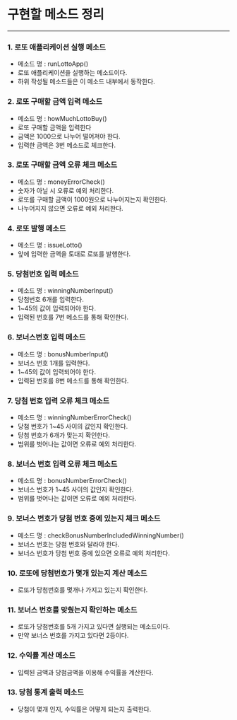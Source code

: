 # 구현할 메소드 정리

***

### 1. 로또 애플리케이션 실행 메소드
- 메소드 명 : runLottoApp()
- 로또 애플리케이션을 실행하는 메소드이다.
- 하위 작성될 메소드들은 이 메소드 내부에서 동작한다.

### 2. 로또 구매할 금액 입력 메소드
- 메소드 명 : howMuchLottoBuy()
- 로또 구매할 금액을 입력한다
- 금액은 1000으로 나누어 떨어져야 한다.
- 입력한 금액은 3번 메소드로 체크한다.

### 3. 로또 구매할 금액 오류 체크 메소드
- 메소드 명 : moneyErrorCheck()
- 숫자가 아닐 시 오류로 예외 처리한다.
- 로또를 구매할 금액이 1000원으로 나누어지는지 확인한다.
- 나누어지지 않으면 오류로 예외 처리한다.

### 4. 로또 발행 메소드
- 메소드 명 : issueLotto()
- 앞에 입력한 금액을 토대로 로또를 발행한다.

### 5. 당첨번호 입력 메소드
- 메소드 명 : winningNumberInput()
- 당첨번호 6개를 입력한다.
- 1~45의 값이 입력되어야 한다.
- 입력된 번호를 7번 메소드를 통해 확인한다.

### 6. 보너스번호 입력 메소드
- 메소드 명 : bonusNumberInput()
- 보너스 번호 1개를 입력한다.
- 1~45의 값이 입력되어야 한다.
- 입력된 번호를 8번 메소드를 통해 확인한다.

### 7. 당첨 번호 입력 오류 체크 메소드
- 메소드 명 : winningNumberErrorCheck()
- 당첨 번호가 1~45 사이의 값인지 확인한다.
- 당첨 번호가 6개가 맞는지 확인한다.
- 범위를 벗어나는 값이면 오류로 예외 처리한다.

### 8. 보너스 번호 입력 오류 체크 메소드
- 메소드 명 : bonusNumberErrorCheck()
- 보너스 번호가 1~45 사이의 값인지 확인한다.
- 범위를 벗어나는 값이면 오류로 예외 처리한다.

### 9. 보너스 번호가 당첨 번호 중에 있는지 체크 메소드
- 메소드 명 : checkBonusNumberIncludedWinningNumber()
- 보너스 번호는 당첨 번호와 달라야 한다.
- 보너스 번호가 당첨 번호 중에 있으면 오류로 예외 처리한다.

### 10. 로또에 당첨번호가 몇개 있는지 계산 메소드
- 로또가 당첨번호를 몇개나 가지고 있는지 확인한다.

### 11. 보너스 번호를 맞췄는지 확인하는 메소드
- 로또가 당첨번호를 5개 가지고 있다면 실행되는 메소드이다.
- 만약 보너스 번호를 가지고 있다면 2등이다.

### 12. 수익률 계산 메소드
- 입력된 금액과 당첨금액을 이용해 수익률을 계산한다.

### 13. 당첨 통계 출력 메소드
- 당첨이 몇개 인지, 수익률은 어떻게 되는지 출력한다.